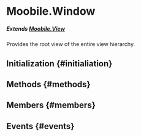 Moobile.Window
================================================================================

##### Extends [Moobile.View](View/View.md)

Provides the root view of the entire view hierarchy.

Initialization {#initialiation}
--------------------------------------------------------------------------------

Methods {#methods}
--------------------------------------------------------------------------------


Members {#members}
--------------------------------------------------------------------------------


Events {#events}
--------------------------------------------------------------------------------